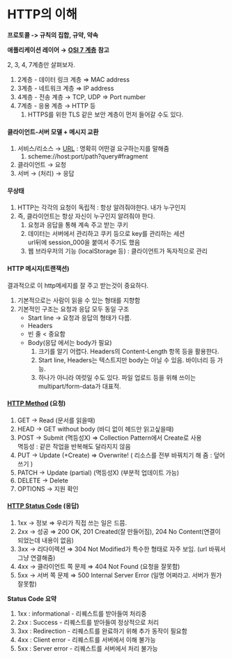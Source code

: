 # HTTP의 이해

**프로토콜 -> 규칙의 집합, 규약, 약속**

**애플리케이션 레이어 →** [**OSI 7 계층**](https://ko.wikipedia.org/wiki/OSI\_%EB%AA%A8%ED%98%95) **참고**

2, 3, 4, 7계층만 살펴보자.

1. 2계층 - 데이터 링크 계층 ⇒ MAC address
2. 3계층 - 네트워크 계층 ⇒ IP address
3. 4계층 - 전송 계층 → TCP, UDP ⇒ Port number
4. 7계층 - 응용 계층 → HTTP 등
   1. HTTPS를 위한 TLS 같은 보안 계층이 먼저 들어갈 수도 있다.

#### 클라이언트-서버 모델 + 메시지 교환

1. 서비스/리소스 → [URL](https://developer.mozilla.org/ko/docs/Web/HTTP/Basics\_of\_HTTP/Identifying\_resources\_on\_the\_Web)  : 명확히 어떤걸 요구하는지를 말해줌&#x20;
   1. scheme://host:port/path?query#fragment
2. 클라이언트 → 요청
3. 서버 → (처리) → 응답

#### 무상태

1. HTTP는 각각의 요청이 독립적 : 항상 알려줘야한다. 내가 누구인지
2. 즉, 클라이언트는 항상 자신이 누구인지 알려줘야 한다.
   1. 요청과 응답을 통해 계속 주고 받는 쿠키
   2. 데이터는 서버에서 관리하고 쿠키 등으로 key를 관리하는 세션\
      url뒤에 session\_000을 붙여서 주기도 했음
   3. 웹 브라우저의 기능 (localStorage 등) : 클라이언트가 독자적으로 관리

#### HTTP 메시지(트랜잭션)

결과적으로 이 http메세지를 잘 주고 받는것이 중요하다.

1. 기본적으로는 사람이 읽을 수 있는 형태를 지향함
2. 기본적인 구조는 요청과 응답 모두 동일 구조
   * Start line → 요청과 응답의 형태가 다름.
   * Headers
   * 빈 줄 < 중요함
   * Body(응답 에서는 body가 필요)
     1. 크기를 알기 어렵다. Headers의 Content-Length 항목 등을 활용한다.
     2. Start line, Headers는 텍스트지만 body는 아닐 수 있음. 바이너리 등 가능.
     3. 하나가 아니라 여럿일 수도 있다. 파일 업로드 등을 위해 쓰이는 multipart/form-data가 대표적.

#### [HTTP Method](https://developer.mozilla.org/ko/docs/Web/HTTP/Methods) (요청)

1. GET → Read (문서를 읽을때)
2. HEAD → GET without body (바디 없이 헤드만 읽고싶을때)
3. POST → Submit (멱등성X) ⇒ Collection Pattern에서 Create로 사용 \
   멱등성 : 같은 작업을 반복해도 달라지지 않음
4. PUT → Update (+Create) ⇒ Overwrite! ( 리소스를 전부 바꿔치기 해 줌 : 덮어쓰기 )
5. PATCH → Update (partial) (멱등성X) (부분적 업데이트 가능)
6. DELETE → Delete
7. OPTIONS → 지원 확인

#### [HTTP Status Code](https://developer.mozilla.org/ko/docs/Web/HTTP/Status) (응답)

1. 1xx → 정보 ⇒ 우리가 직접 쓰는 일은 드믐.
2. 2xx → 성공 ⇒ 200 OK, 201 Created(잘 만들어짐), 204 No Content(연결이 되었는데 내용이 없음)
3. 3xx → 리다이렉션 ⇒ 304 Not Modified가 특수한 형태로 자주 보임. (url 바꿔서 그냥 연결해줌)
4. 4xx → 클라이언트 쪽 문제 ⇒ 404 Not Found (요청을 잘못함)
5. 5xx → 서버 쪽 문제 ⇒ 500 Internal Server Error (일명 어쩌라고. 서버가 뭔가 잘못함)

**Status Code 요약**

1. 1xx : informational - 리퀘스트를 받아들여 처리중
2. 2xx : Success - 리퀘스트를 받아들여 정상적으로 처리
3. 3xx : Redirection - 리퀘스트를 완료하기 위해 추가 동작이 필요함
4. 4xx : Client error - 리퀘스트를 서버에서 이해 불가능
5. 5xx : Server error - 리퀘스트를 서버에서 처리 불가능

